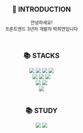 <!--
**Park-Heeyeon/Park-Heeyeon** is a c _special_ ✨ repository because its `README.md` (this file) appears on your GitHub profile.

Here are some ideas to get you started:

- 🔭 I’m currently working on ...
- 🌱 I’m currently learning ...
- 👯 I’m looking to collaborate on ...
- 🤔 I’m looking for help with ...
- 💬 Ask me about ...
- 📫 How to reach me: ...
- 😄 Pronouns: ...
- ⚡ Fun fact: ...
-->
<div align=center>
  <h2>💬 INTRODUCTION</h2>
  <p>안녕하세요!<br />프론트엔드 3년차 개발자 박희연입니다</p>
</div>
<br/>

<div align=center><h2>📚 STACKS</h2></div>
<div align=center>   
  <img src="https://img.shields.io/badge/html5-E34F26?style=for-the-badge&logo=html5&logoColor=white"> 
  <img src="https://img.shields.io/badge/css-1572B6?style=for-the-badge&logo=css3&logoColor=white"> 
  <img src="https://img.shields.io/badge/javascript-F7DF1E?style=for-the-badge&logo=javascript&logoColor=black"> 
  <img src="https://img.shields.io/badge/jquery-0769AD?style=for-the-badge&logo=jquery&logoColor=white">
  <br>
  
  <img src="https://img.shields.io/badge/react-61DAFB?style=for-the-badge&logo=react&logoColor=black"> 
  <img src="https://img.shields.io/badge/vue.js-4FC08D?style=for-the-badge&logo=vue.js&logoColor=white"> 
  <img src="https://img.shields.io/badge/node.js-339933?style=for-the-badge&logo=Node.js&logoColor=white">
  <br>

  <img src="https://img.shields.io/badge/redux-764ABC?style=for-the-badge&logo=redux&logoColor=white">
  <img src="https://img.shields.io/badge/reactquery-FF4154?style=for-the-badge&logo=reactquery&logoColor=white">
  <br>

  <img src="https://img.shields.io/badge/figma-F24E1E?style=for-the-badge&logo=figma&logoColor=white">
</div>
<br/>

<div align=center><h2>📚 STUDY</h2></div>
<div align=center>   
  <img src="https://img.shields.io/badge/next.js-DD0031?style=for-the-badge&logo=nextdotjs&logoColor=white">
  <img src="https://img.shields.io/badge/typescript-3178C6?style=for-the-badge&logo=typescript&logoColor=black">
</div>
